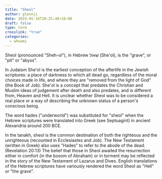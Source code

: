 ```yaml
---
title: "Sheol"
author: glennji
date: 2019-05-16T20:25:48+10:00
draft: false
type: term
crosslink: "true"
categories:
  - whoami
---
```

Sheol (pronounced "Sheh-ol"), in Hebrew שְׁאוֹל (She'ol), is the "grave", or "pit" or "abyss".

<div>In Judaism She'ol is the earliest conception of the afterlife in the Jewish scriptures: a place of darkness to which all dead go, regardless of the moral choices made in life, and where they are "removed from the light of God" (the Book of Job). She'ol is a concept that predates the Christian and Muslim ideas of judgement after death and also predates, and is different from, Heaven and Hell. It is unclear whether Sheol was to be considered a real place or a way of describing the unknown status of a person's conscious being.</div>

The word hades ("underworld") was substituted for "sheol" when the Hebrew scriptures were translated into Greek (see Septuagint) in ancient Alexandria around 200 BCE.

In the tanakh, sheol is the common destination of both the righteous and the unrighteous (recounted in Ecclesiastes and Job). The New Testament (written in Greek) also uses "Hades" to refer to the abode of the dead. (Revelation 20:13) The belief that those in Sheol awaited the resurrection either in comfort (in the bosom of Abraham) or in torment may be reflected in the story of the New Testament of Lazarus and Dives. English translations of the Hebrew scriptures have variously rendered the word Sheol as "Hell" or "the grave".
